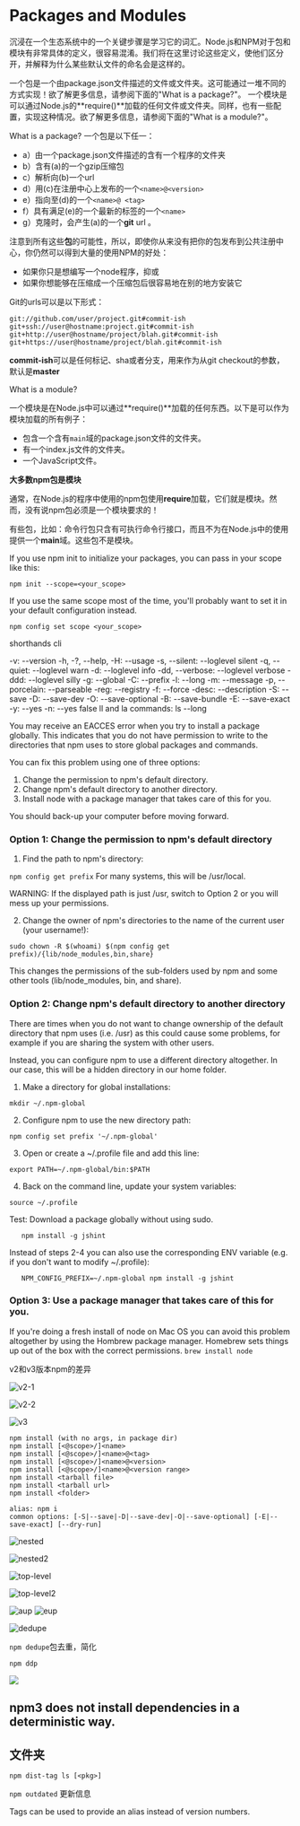 # Packages and Modules

沉浸在一个生态系统中的一个关键步骤是学习它的词汇。Node.js和NPM对于包和模块有非常具体的定义，很容易混淆。我们将在这里讨论这些定义，使他们区分开，并解释为什么某些默认文件的命名会是这样的。

一个包是一个由package.json文件描述的文件或文件夹。这可能通过一堆不同的方式实现！欲了解更多信息，请参阅下面的"What is a package?"。
一个模块是可以通过Node.js的**require()**加载的任何文件或文件夹。同样，也有一些配置，实现这种情况。欲了解更多信息，请参阅下面的"What is a module?"。

What is a package?
一个包是以下任一：

* a）由一个package.json文件描述的含有一个程序的文件夹
* b）含有(a)的一个gzip压缩包
* c）解析向(b)一个url
* d）用(c)在注册中心上发布的一个`<name>@<version>`
* e）指向至(d)的一个`<name>@ <tag>`
* f）具有满足(e)的一个最新的标签的一个`<name>`
* g）克隆时，会产生(a)的一个**git** url 。

注意到所有这些**包**的可能性，所以，即使你从来没有把你的包发布到公共注册中心，你仍然可以得到大量的使用NPM的好处：

* 如果你只是想编写一个node程序，抑或
* 如果你想能够在压缩成一个压缩包后很容易地在别的地方安装它

Git的urls可以是以下形式：

```
git://github.com/user/project.git#commit-ish
git+ssh://user@hostname:project.git#commit-ish
git+http://user@hostname/project/blah.git#commit-ish
git+https://user@hostname/project/blah.git#commit-ish
```

**commit-ish**可以是任何标记、sha或者分支，用来作为从git checkout的参数，默认是**master**

What is a module?

一个模块是在Node.js中可以通过**require()**加载的任何东西。以下是可以作为模块加载的所有例子：

* 包含一个含有`main`域的package.json文件的文件夹。
* 有一个index.js文件的文件夹。
* 一个JavaScript文件。

**大多数npm包是模块**

通常，在Node.js的程序中使用的npm包使用**require**加载，它们就是模块。然而，没有说npm包必须是一个模块要求的！

有些包，比如：命令行包只含有可执行命令行接口，而且不为在Node.js中的使用提供一个**main**域。这些包不是模块。

If you use npm init to initialize your packages, you can pass in your scope like this:

`
npm init --scope=<your_scope>
`

If you use the same scope most of the time, you'll probably want to set it in your default configuration instead.

`
npm config set scope <your_scope>
`

shorthands cli

-v: --version
-h, -?, --help, -H: --usage
-s, --silent: --loglevel silent
-q, --quiet: --loglevel warn
-d: --loglevel info
-dd, --verbose: --loglevel verbose
-ddd: --loglevel silly
-g: --global
-C: --prefix
-l: --long
-m: --message
-p, --porcelain: --parseable
-reg: --registry
-f: --force
-desc: --description
-S: --save
-D: --save-dev
-O: --save-optional
-B: --save-bundle
-E: --save-exact
-y: --yes
-n: --yes false
ll and la commands: ls --long

You may receive an EACCES error when you try to install a package globally. This indicates that you do not have permission to write to the directories that npm uses to store global packages and commands.

You can fix this problem using one of three options:

1. Change the permission to npm's default directory.
2. Change npm's default directory to another directory.
3. Install node with a package manager that takes care of this for you.

You should back-up your computer before moving forward.

### Option 1: Change the permission to npm's default directory

1. Find the path to npm's directory:

 `npm config get prefix`
For many systems, this will be /usr/local.

WARNING: If the displayed path is just /usr, switch to Option 2 or you will mess up your permissions.

2. Change the owner of npm's directories to the name of the current user (your username!):

 `sudo chown -R $(whoami) $(npm config get prefix)/{lib/node_modules,bin,share}`
 
 This changes the permissions of the sub-folders used by npm and some other tools 
 (lib/node_modules, bin, and share).
 
### Option 2: Change npm's default directory to another directory

There are times when you do not want to change ownership of the default directory that npm uses (i.e. /usr) as this could cause some problems, for example if you are sharing the system with other users.

Instead, you can configure npm to use a different directory altogether. In our case, this will be a hidden directory in our home folder.

1. Make a directory for global installations:

 `mkdir ~/.npm-global`
 
2. Configure npm to use the new directory path:

 `npm config set prefix '~/.npm-global'`
 
3. Open or create a ~/.profile file and add this line:

 `export PATH=~/.npm-global/bin:$PATH`
 
4. Back on the command line, update your system variables:

 `source ~/.profile`
 
Test: Download a package globally without using sudo.

 `   npm install -g jshint`
    
Instead of steps 2-4 you can also use the corresponding ENV variable (e.g. if you don't want to modify ~/.profile):

 `   NPM_CONFIG_PREFIX=~/.npm-global npm install -g jshint`
 
### Option 3: Use a package manager that takes care of this for you.

If you're doing a fresh install of node on Mac OS you can avoid this problem altogether by using the Hombrew package manager. Homebrew sets things up out of the box with the correct permissions.
`brew install node`

v2和v3版本npm的差异

![v2-1](https://docs.npmjs.com/images/how-npm-works/deps4.png)

![v2-2](https://docs.npmjs.com/images/npm3deps2.png)

![v3](https://docs.npmjs.com/images/npm3deps4.png)

```
npm install (with no args, in package dir)
npm install [<@scope>/]<name>
npm install [<@scope>/]<name>@<tag>
npm install [<@scope>/]<name>@<version>
npm install [<@scope>/]<name>@<version range>
npm install <tarball file>
npm install <tarball url>
npm install <folder>

alias: npm i
common options: [-S|--save|-D|--save-dev|-O|--save-optional] [-E|--save-exact] [--dry-run]
```

![nested](https://docs.npmjs.com/images/npm3deps5.png)

![nested2](https://docs.npmjs.com/images/npm3deps6.png)

![top-level](https://docs.npmjs.com/images/npm3deps7.png)

![top-level2](https://docs.npmjs.com/images/npm3deps8.png)

![aup](https://docs.npmjs.com/images/npm3deps9.png) ![eup](https://docs.npmjs.com/images/npm3deps11.png)

![dedupe](https://docs.npmjs.com/images/npm3deps12.png)

`npm dedupe`包去重，简化

`npm ddp`

![](https://docs.npmjs.com/images/npm3deps13.png)

## npm3 does not install dependencies in a deterministic way.
## 文件夹 

`npm dist-tag ls [<pkg>]`

`npm outdated` 更新信息

Tags can be used to provide an alias instead of version numbers.



